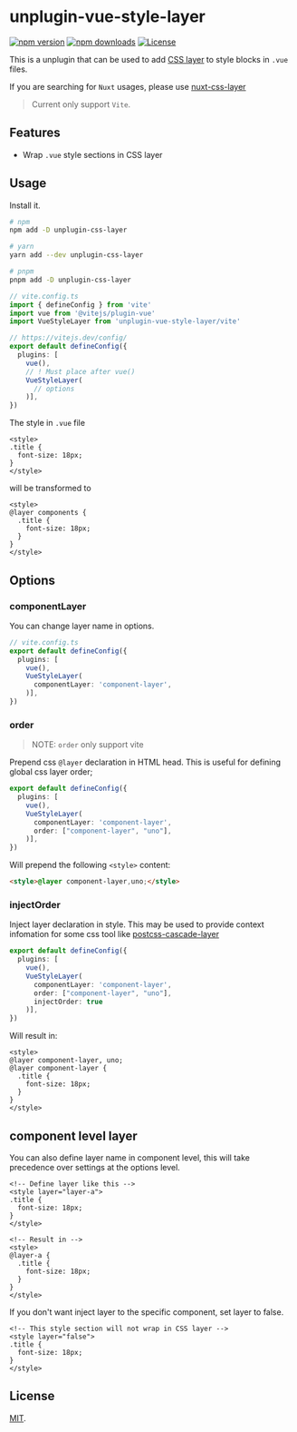 # unplugin-vue-style-layer
[![npm version][npm-version-src]][npm-version-href]
[![npm downloads][npm-downloads-src]][npm-downloads-href]
[![License][license-src]][license-href]

This is a unplugin that can be used to add [CSS layer](https://developer.mozilla.org/en-US/docs/Web/CSS/@layer) to style blocks in `.vue` files.

If you are searching for `Nuxt` usages, please use [nuxt-css-layer](https://github.com/shunnNet/vue-style-layer/tree/main/packages/nuxt-css-layer#readme)

> Current only support `Vite`.

## Features
- Wrap `.vue` style sections in CSS layer

## Usage
Install it.
```sh
# npm
npm add -D unplugin-css-layer

# yarn
yarn add --dev unplugin-css-layer

# pnpm
pnpm add -D unplugin-css-layer
```

```ts
// vite.config.ts
import { defineConfig } from 'vite'
import vue from '@vitejs/plugin-vue'
import VueStyleLayer from 'unplugin-vue-style-layer/vite'

// https://vitejs.dev/config/
export default defineConfig({
  plugins: [
    vue(), 
    // ! Must place after vue()
    VueStyleLayer(
      // options
    )],
})

```

The style in `.vue` file

```vue
<style>
.title {
  font-size: 18px;
}
</style>
```

will be transformed to

```vue
<style>
@layer components {
  .title {
    font-size: 18px;
  }
}
</style>
```

## Options

### componentLayer
You can change layer name in options.

```ts
// vite.config.ts
export default defineConfig({
  plugins: [
    vue(), 
    VueStyleLayer(
      componentLayer: 'component-layer',
    )],
})
```

### order
> NOTE: `order` only support vite

Prepend css `@layer` declaration in HTML head. This is useful for defining global css layer order;

```ts
export default defineConfig({
  plugins: [
    vue(), 
    VueStyleLayer(
      componentLayer: 'component-layer',
      order: ["component-layer", "uno"],
    )],
})
```

Will prepend the following `<style>` content:

```html
<style>@layer component-layer,uno;</style>
```


### injectOrder
Inject layer declaration in style. This may be used to provide context infomation for some css tool like [postcss-cascade-layer](https://www.npmjs.com/package/@csstools/postcss-cascade-layers)

```ts
export default defineConfig({
  plugins: [
    vue(), 
    VueStyleLayer(
      componentLayer: 'component-layer',
      order: ["component-layer", "uno"],
      injectOrder: true
    )],
})
```

Will result in:

```vue
<style>
@layer component-layer, uno;
@layer component-layer {
  .title {
    font-size: 18px;
  }
}
</style>
```

## component level layer
You can also define layer name in component level, this will take precedence over settings at the options level.

```vue
<!-- Define layer like this -->
<style layer="layer-a">
.title {
  font-size: 18px;
}
</style>

<!-- Result in -->
<style>
@layer-a {
  .title {
    font-size: 18px;
  }
}
</style>
```

If you don't want inject layer to the specific component, set layer to false.

```vue
<!-- This style section will not wrap in CSS layer -->
<style layer="false">
.title {
  font-size: 18px;
}
</style>
```

## License

[MIT](LICENSE).

<!-- Badges -->
[npm-version-src]: https://img.shields.io/npm/v/unplugin-vue-style-layer/latest.svg?style=flat&colorA=18181B&colorB=28CF8D
[npm-version-href]: https://npmjs.com/package/unplugin-vue-style-layer

[npm-downloads-src]: https://img.shields.io/npm/dm/unplugin-vue-style-layer.svg?style=flat&colorA=18181B&colorB=28CF8D
[npm-downloads-href]: https://npmjs.com/package/unplugin-vue-style-layer

[license-src]: https://img.shields.io/npm/l/unplugin-vue-style-layer.svg?style=flat&colorA=18181B&colorB=28CF8D
[license-href]: https://npmjs.com/package/unplugin-vue-style-layer
